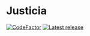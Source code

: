 # Justicia

[![CodeFactor](https://www.codefactor.io/repository/github/jmmrcp/justicia/badge/master?s=37d147776e696782766241f58a8ec7f79f280443)](https://www.codefactor.io/repository/github/jmmrcp/justicia/overview/master)
<a href="https://github.com/jmmrcp/justicia/releases">
  <img src="https://img.shields.io/badge/Release-v4.0.0-orange" alt="Latest release" /></a>

